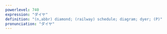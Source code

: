 ```yaml
---
powerlevel: 740
expression: "ダイヤ"
definition: "(n,abbr) diamond; (railway) schedule; diagram; dyer; (P)"
pronunciation: "ダイヤ"
---
```

